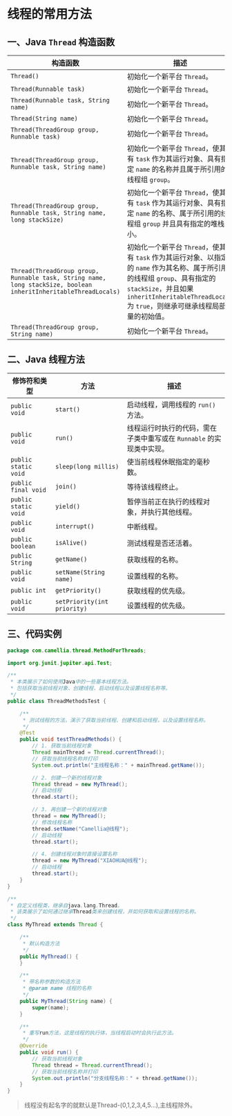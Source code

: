 # 线程的常用方法

## 一、Java `Thread` 构造函数

| 构造函数                                                                                                            | 描述                                                                                                                                                           |
|-----------------------------------------------------------------------------------------------------------------|--------------------------------------------------------------------------------------------------------------------------------------------------------------|
| `Thread()`                                                                                                      | 初始化一个新平台 `Thread`。                                                                                                                                           |
| `Thread(Runnable task)`                                                                                         | 初始化一个新平台 `Thread`。                                                                                                                                           |
| `Thread(Runnable task, String name)`                                                                            | 初始化一个新平台 `Thread`。                                                                                                                                           |
| `Thread(String name)`                                                                                           | 初始化一个新平台 `Thread`。                                                                                                                                           |
| `Thread(ThreadGroup group, Runnable task)`                                                                      | 初始化一个新平台 `Thread`。                                                                                                                                           |
| `Thread(ThreadGroup group, Runnable task, String name)`                                                         | 初始化一个新平台 `Thread`，使其具有 `task` 作为其运行对象、具有指定 `name` 的名称并且属于所引用的线程组 `group`。                                                                                    |
| `Thread(ThreadGroup group, Runnable task, String name, long stackSize)`                                         | 初始化一个新平台 `Thread`，使其具有 `task` 作为其运行对象、具有指定 `name` 的名称、属于所引用的线程组 `group` 并且具有指定的堆栈大小。                                                                         |
| `Thread(ThreadGroup group, Runnable task, String name, long stackSize, boolean inheritInheritableThreadLocals)` | 初始化一个新平台 `Thread`，使其具有 `task` 作为其运行对象、以指定的 `name` 作为其名称、属于所引用的线程组 `group`、具有指定的 `stackSize`，并且如果 `inheritInheritableThreadLocals` 为 `true`，则继承可继承线程局部变量的初始值。 |
| `Thread(ThreadGroup group, String name)`                                                                        | 初始化一个新平台 `Thread`。                                                                                                                                           |


## 二、Java 线程方法

| 修饰符和类型               | 方法                          | 描述                                       |
|----------------------|-----------------------------|------------------------------------------|
| `public void`        | `start()`                   | 启动线程，调用线程的 `run()` 方法。                   |
| `public void`        | `run()`                     | 线程运行时执行的代码，需在子类中重写或在 `Runnable` 的实现类中实现。 |
| `public static void` | `sleep(long millis)`        | 使当前线程休眠指定的毫秒数。                           |
| `public final void`  | `join()`                    | 等待该线程终止。                                 |
| `public static void` | `yield()`                   | 暂停当前正在执行的线程对象，并执行其他线程。                   |
| `public void`        | `interrupt()`               | 中断线程。                                    |
| `public boolean`     | `isAlive()`                 | 测试线程是否还活着。                               |
| `public String`      | `getName()`                 | 获取线程的名称。                                 |
| `public void`        | `setName(String name)`      | 设置线程的名称。                                 |
| `public int`         | `getPriority()`             | 获取线程的优先级。                                |
| `public void`        | `setPriority(int priority)` | 设置线程的优先级。                                |

## 三、代码实例

```java
package com.camellia.thread.MethodForThreads;

import org.junit.jupiter.api.Test;

/**
 * 本类展示了如何使用Java中的一些基本线程方法。
 * 包括获取当前线程对象、创建线程、启动线程以及设置线程名称等。
 */
public class ThreadMethodsTest {

    /**
     * 测试线程的方法，演示了获取当前线程、创建和启动线程，以及设置线程名称。
     */
    @Test
    public void testThreadMethods() {
        // 1. 获取当前线程对象
        Thread mainThread = Thread.currentThread();
        // 获取当前线程名称并打印
        System.out.println("主线程名称：" + mainThread.getName());

        // 2. 创建一个新的线程对象
        Thread thread = new MyThread();
        // 启动线程
        thread.start();

        // 3. 再创建一个新的线程对象
        thread = new MyThread();
        // 修改线程名称
        thread.setName("Camellia@线程");
        // 启动线程
        thread.start();

        // 4. 创建线程对象时直接设置名称
        thread = new MyThread("XIAOHUA@线程");
        // 启动线程
        thread.start();
    }
}

/**
 * 自定义线程类，继承自java.lang.Thread。
 * 该类展示了如何通过继承Thread类来创建线程，并如何获取和设置线程的名称。
 */
class MyThread extends Thread {

    /**
     * 默认构造方法
     */
    public MyThread() {
    }

    /**
     * 带名称参数的构造方法
     * @param name 线程的名称
     */
    public MyThread(String name) {
        super(name);
    }

    /**
     * 重写run方法，这是线程的执行体，当线程启动时会执行此方法。
     */
    @Override
    public void run() {
        // 获取当前线程对象
        Thread thread = Thread.currentThread();
        // 获取当前线程名称并打印
        System.out.println("分支线程名称：" + thread.getName());
    }
}
```

> 线程没有起名字的就默认是Thread-(0,1,2,3,4,5...),主线程除外。